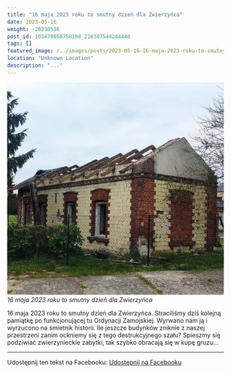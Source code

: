 ```yaml
---
title: "16 maja 2023 roku to smutny dzień dla Zwierzyńca"
date: 2023-05-16
weight: -20230516
post_id: 103478058758108_218307544244440
tags: []
featured_image: /../images/posts/2023-05-16-16-maja-2023-roku-to-smutny-dzien-dla-Zwierzynca.jpg
location: "Unknown Location"
description: "..."
---
```


![16 maja 2023 roku to smutny dzień dla Zwierzyńca](/images/posts/2023-05-16-16-maja-2023-roku-to-smutny-dzien-dla-Zwierzynca.jpg)
*16 maja 2023 roku to smutny dzień dla Zwierzyńca*

16 maja 2023 roku to smutny dzień dla Zwierzyńca. Straciliśmy dziś kolejną pamiątkę po funkcjonującej tu Ordynacji Zamojskiej. Wyrwano nam ją i wyrzucono na śmietnik historii. Ile jeszcze budynków zniknie z naszej przestrzeni zanim ockniemy się z tego destrukcyjnego szału? Spieszmy się podziwiać zwierzynieckie zabytki, tak szybko obracają się w kupę gruzu...

---

Udostępnij ten tekst na Facebooku:
[Udostępnij na Facebooku](https://www.facebook.com/sharer/sharer.php?u=https://stowarzyszeniewachniewskiej.pl/posts/16-maja-2023-roku-to-smutny-dzien-dla-Zwierzynca)

<script type="application/ld+json">
{
  "@context": "https://schema.org",
  "@type": "BlogPosting",
  "headline": "16 maja 2023 roku to smutny dzień dla Zwierzyńca",
  "datePublished": "2023-05-16",
  "dateModified": "2023-05-16",
  "author": {
    "@type": "Organization",
    "name": "Stowarzyszenie Wachniewskiej"
  },
  "publisher": {
    "@type": "Organization",
    "name": "Stowarzyszenie im. Aleksandry Wachniewskiej",
    "logo": {
      "@type": "ImageObject",
      "url": "https://stowarzyszeniewachniewskiej.pl/images/logo/logo.svg"
    }
  },
  "mainEntityOfPage": {
    "@type": "WebPage",
    "@id": "https://stowarzyszeniewachniewskiej.pl/posts/16-maja-2023-roku-to-smutny-dzien-dla-Zwierzynca"
  },
  "image": {
    "@type": "ImageObject",
    "url": "https://stowarzyszeniewachniewskiej.pl/images/posts/2023-05-16-16-maja-2023-roku-to-smutny-dzien-dla-Zwierzynca.jpg"
  },
  "articleSection": "Dziedzictwo Kulturowe i Zabytki",
  "keywords": "",
  "wordCount": 0,
  "articleBody": "",
  "description": "Odkryj piękno Zwierzyńca i jego zabytki."
}
</script>
<script type="application/ld+json">
{
  "@context": "https://schema.org",
  "@type": "BreadcrumbList",
  "itemListElement": [
    {
      "@type": "ListItem",
      "position": 1,
      "name": "Home",
      "item": "https://stowarzyszeniewachniewskiej.pl"
    },
    {
      "@type": "ListItem",
      "position": 2,
      "name": "posts",
      "item": "https://stowarzyszeniewachniewskiej.pl/posts"
    },
    {
      "@type": "ListItem",
      "position": 3,
      "name": "16 maja 2023 roku to smutny dzień dla Zwierzyńca",
      "item": "https://stowarzyszeniewachniewskiej.pl/posts/16-maja-2023-roku-to-smutny-dzien-dla-Zwierzynca"
    }
  ]
}
</script>
